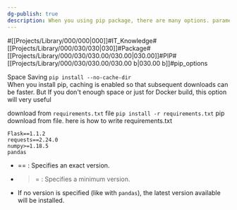 ```yaml
---
dg-publish: true
description: When you using pip package, there are many options. parameters. download from file, directory no cache, downloadfrom setup.py etc... this article covers some that options
---
```

#[[Projects/Library/000/000\|000]]#IT_Knowledge#[[Projects/Library/000/030/030\|030]]#Package#[[Projects/Library/000/030/030.00/030.00\|030.00]]#PIP#[[Projects/Library/000/030/030.00/030.00 b\|030.00 b]]#pip_options

Space Saving
`pip install --no-cache-dir`  
When you install pip, caching is enabled so that subsequent downloads can be faster.
But If you don't enough space or just for Docker build, this option will very useful

download from `requirements.txt` file
`pip install -r requirements.txt`
pip download from file.
here is how to write requirements.txt

```
Flask==1.1.2
requests==2.24.0
numpy>=1.18.5
pandas
```

- == : Specifies an exact version.
- >= : Specifies a minimum version.
- If no version is specified (like with `pandas`), the latest version available will be installed.